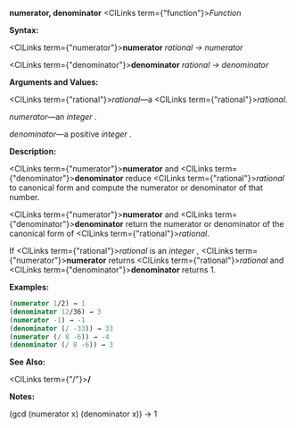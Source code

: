 **numerator, denominator** <ClLinks  term={"function"}><i>Function</i></ClLinks> 



**Syntax:** 



<ClLinks  term={"numerator"}><b>numerator</b></ClLinks> *rational → numerator* 



<ClLinks  term={"denominator"}><b>denominator</b></ClLinks> *rational → denominator* 



**Arguments and Values:** 



<ClLinks  term={"rational"}><i>rational</i></ClLinks>—a <ClLinks  term={"rational"}><i>rational</i></ClLinks>. 



*numerator*—an *integer* . 



*denominator*—a positive *integer* . 



**Description:** 



<ClLinks  term={"numerator"}><b>numerator</b></ClLinks> and <ClLinks  term={"denominator"}><b>denominator</b></ClLinks> reduce <ClLinks  term={"rational"}><i>rational</i></ClLinks> to canonical form and compute the numerator or denominator of that number. 



<ClLinks  term={"numerator"}><b>numerator</b></ClLinks> and <ClLinks  term={"denominator"}><b>denominator</b></ClLinks> return the numerator or denominator of the canonical form of <ClLinks  term={"rational"}><i>rational</i></ClLinks>. 



If <ClLinks  term={"rational"}><i>rational</i></ClLinks> is an *integer* , <ClLinks  term={"numerator"}><b>numerator</b></ClLinks> returns <ClLinks  term={"rational"}><i>rational</i></ClLinks> and <ClLinks  term={"denominator"}><b>denominator</b></ClLinks> returns 1. 



**Examples:**
```lisp
(numerator 1/2) → 1 
(denominator 12/36) → 3 
(numerator -1) → -1 
(denominator (/ -33)) → 33 
(numerator (/ 8 -6)) → -4 
(denominator (/ 8 -6)) → 3 
```
**See Also:** 



<ClLinks  term={"/"}><b>/</b></ClLinks> 







 



 



**Notes:** 



(gcd (numerator x) (denominator x)) → 1 



